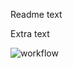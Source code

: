 Readme text

Extra text

![workflow](https://github.com/<UserName>/<RepositoryName>/actions/workflows/main.yml/badge.svg)